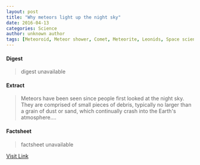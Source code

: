 ```yaml
---
layout: post
title: "Why meteors light up the night sky"
date: 2016-04-13
categories: Science
author: unknown author
tags: [Meteoroid, Meteor shower, Comet, Meteorite, Leonids, Space science, Meteoroids, Solar System, Bodies of the Solar System, Planetary science, Physical sciences, Astronomical objects, Outer space, Astronomy]
---
```



#### Digest
>digest unavailable

#### Extract
>Meteors have been seen since people first looked at the night sky. They are comprised of small pieces of debris, typically no larger than a grain of dust or sand, which continually crash into the Earth's atmosphere....

#### Factsheet
>factsheet unavailable

[Visit Link](http://phys.org/news342690788.html)


